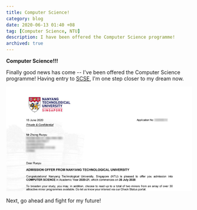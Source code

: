 ```yaml
---
title: Computer Science!
category: blog
date: 2020-06-13 01:40 +08
tag: [Computer Science, NTU]
description: I have been offered the Computer Science programme!
archived: true
---
```


**Computer Science!!!**

Finally good news has come -- I've been offered the Computer Science programme! Having entry to [SCSE](https://scse.ntu.edu.sg/), I'm one step closer to my dream now.

![Admission Offer](/assets/images/posts/2020-06/offer.jpg)

Next, go ahead and fight for my future!

